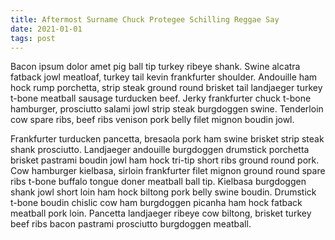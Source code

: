 ```yaml
---
title: Aftermost Surname Chuck Protegee Schilling Reggae Say
date: 2021-01-01
tags: post
---
```


Bacon ipsum dolor amet pig ball tip turkey ribeye shank.  Swine alcatra fatback jowl meatloaf, turkey tail kevin frankfurter shoulder.  Andouille ham hock rump porchetta, strip steak ground round brisket tail landjaeger turkey t-bone meatball sausage turducken beef.  Jerky frankfurter chuck t-bone hamburger, prosciutto salami jowl strip steak burgdoggen swine.  Tenderloin cow spare ribs, beef ribs venison pork belly filet mignon boudin jowl.

Frankfurter turducken pancetta, bresaola pork ham swine brisket strip steak shank prosciutto.  Landjaeger andouille burgdoggen drumstick porchetta brisket pastrami boudin jowl ham hock tri-tip short ribs ground round pork.  Cow hamburger kielbasa, sirloin frankfurter filet mignon ground round spare ribs t-bone buffalo tongue doner meatball ball tip.  Kielbasa burgdoggen shank jowl short loin ham hock biltong pork belly swine boudin.  Drumstick t-bone boudin chislic cow ham burgdoggen picanha ham hock fatback meatball pork loin.  Pancetta landjaeger ribeye cow biltong, brisket turkey beef ribs bacon pastrami prosciutto burgdoggen meatball.